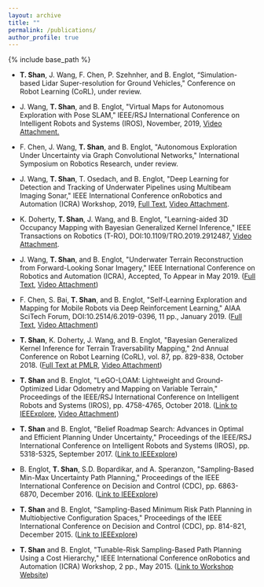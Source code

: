 ```yaml
---
layout: archive
title: ""
permalink: /publications/
author_profile: true
---
```


{% include base_path %}

* **T. Shan**, J. Wang, F. Chen, P. Szehnher, and B. Englot, “Simulation-based Lidar Super-resolution for Ground
Vehicles," Conference on Robot Learning (CoRL), under review.

* J. Wang, **T. Shan**, and B. Englot, "Virtual Maps for Autonomous Exploration with Pose SLAM," IEEE/RSJ International Conference on Intelligent Robots and Systems (IROS), November, 2019, [Video Attachment.](https://youtu.be/apZyhWtNyF0)

* F. Chen, J. Wang, **T. Shan**, and B. Englot, "Autonomous Exploration Under Uncertainty via Graph Convolutional Networks," International Symposium on Robotics Research, under review.

* J. Wang, **T. Shan**, T. Osedach, and B. Englot, "Deep Learning for Detection and Tracking of Underwater Pipelines using Multibeam Imaging Sonar," IEEE International Conference onRobotics and Automation (ICRA) Workshop, 2019, [Full Text](http://personal.stevens.edu/~benglot/Wang_ICRA_2019_UWPerceptionWorkshop.pdf), [Video Attachment](https://www.youtube.com/watch?v=CDDewRptzrw).

* K. Doherty, **T. Shan**, J. Wang, and B. Englot, "Learning-aided 3D Occupancy Mapping with Bayesian Generalized Kernel Inference," IEEE Transactions on Robotics (T-RO), DOI:10.1109/TRO.2019.2912487, [Video Attachment](https://youtu.be/SRXLMALpU20).

* J. Wang, **T. Shan**, and B. Englot, "Underwater Terrain Reconstruction from Forward-Looking Sonar Imagery," IEEE International Conference on Robotics and Automation (ICRA), Accepted, To Appear in May 2019. ([Full Text](http://personal.stevens.edu/~benglot/Wang_ICRA_2019.pdf), [Video Attachment](http://personal.stevens.edu/~benglot/Wang_ICRA_2019_video.mp4))

* F. Chen, S. Bai, **T. Shan**, and B. Englot, "Self-Learning Exploration and Mapping for Mobile Robots via Deep Reinforcement Learning," AIAA SciTech Forum, DOI:10.2514/6.2019-0396, 11 pp., January 2019. ([Full Text](http://personal.stevens.edu/~benglot/aiaa2019-Fanfei-Chen.pdf), [Video Attachment](https://www.youtube.com/watch?v=2gNF6efv12s))

* **T. Shan**, K. Doherty, J. Wang, and B. Englot, "Bayesian Generalized Kernel Inference for Terrain Traversability Mapping," 2nd Annual Conference on Robot Learning (CoRL), vol. 87, pp. 829-838, October 2018. ([Full Text at PMLR](http://proceedings.mlr.press/v87/shan18a/shan18a.pdf), [Video Attachment](https://youtu.be/4pdBpeRGXmw))

* **T. Shan** and B. Englot, "LeGO-LOAM: Lightweight and Ground-Optimized Lidar Odometry and Mapping on Variable Terrain," Proceedings of the IEEE/RSJ International Conference on Intelligent Robots and Systems (IROS), pp. 4758-4765, October 2018. ([Link to IEEExplore](https://ieeexplore.ieee.org/stamp/stamp.jsp?tp=&arnumber=8594299), [Video Attachment](https://www.youtube.com/watch?v=O3tz_ftHV48))

* **T. Shan** and B. Englot, "Belief Roadmap Search: Advances in Optimal and Efficient Planning Under Uncertainty," Proceedings of the IEEE/RSJ International Conference on Intelligent Robots and Systems (IROS), pp. 5318-5325, September 2017. ([Link to IEEExplore](http://ieeexplore.ieee.org/document/8206425/))

* B. Englot, **T. Shan**, S.D. Bopardikar, and A. Speranzon, "Sampling-Based Min-Max Uncertainty Path Planning," Proceedings of the IEEE International Conference on Decision and Control (CDC), pp. 6863-6870, December 2016. ([Link to IEEExplore](http://ieeexplore.ieee.org/stamp/stamp.jsp?arnumber=7799326))

* **T. Shan** and B. Englot, "Sampling-Based Minimum Risk Path Planning in Multiobjective Configuration Spaces," Proceedings of the IEEE International Conference on Decision and Control (CDC), pp. 814-821, December 2015. ([Link to IEEExplore](http://ieeexplore.ieee.org/xpl/articleDetails.jsp?arnumber=7402330&filter=AND%28p_Publication_Number:7396016%29))

* **T. Shan** and B. Englot, "Tunable-Risk Sampling-Based Path Planning Using a Cost Hierarchy," IEEE International Conference onRobotics and Automation (ICRA) Workshop, 2 pp., May 2015. ([Link to Workshop Website](http://people.csail.mit.edu/jingjin/ICRA15))
